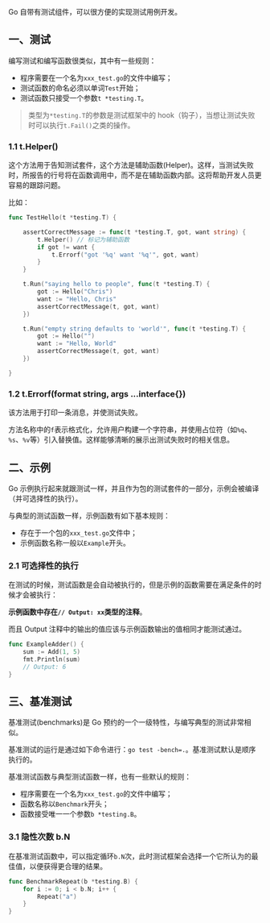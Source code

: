 Go 自带有测试组件，可以很方便的实现测试用例开发。

## 一、测试

编写测试和编写函数很类似，其中有一些规则：

* 程序需要在一个名为`xxx_test.go`的文件中编写；
* 测试函数的命名必须以单词`Test`开始；
* 测试函数只接受一个参数`t *testing.T`。

> 类型为`*testing.T`的参数是测试框架中的 hook（钩子），当想让测试失败时可以执行`t.Fail()`之类的操作。

### 1.1 t.Helper()

这个方法用于告知测试套件，这个方法是辅助函数(Helper)。这样，当测试失败时，所报告的行号将在函数调用中，而不是在辅助函数内部。这将帮助开发人员更容易的跟踪问题。

比如：

```go
func TestHello(t *testing.T) {

    assertCorrectMessage := func(t *testing.T, got, want string) {
        t.Helper() // 标记为辅助函数
        if got != want {
            t.Errorf("got '%q' want '%q'", got, want)
        }
    }

    t.Run("saying hello to people", func(t *testing.T) {
        got := Hello("Chris")
        want := "Hello, Chris"
        assertCorrectMessage(t, got, want)
    })

    t.Run("empty string defaults to 'world'", func(t *testing.T) {
        got := Hello("")
        want := "Hello, World"
        assertCorrectMessage(t, got, want)
    })

}
```

### 1.2 t.Errorf(format string, args ...interface{})

该方法用于打印一条消息，并使测试失败。

方法名称中的`f`表示格式化，允许用户构建一个字符串，并使用占位符（如`%q`、`%s`、`%v`等）引入替换值。这样能够清晰的展示出测试失败时的相关信息。

## 二、示例

Go 示例执行起来就跟测试一样，并且作为包的测试套件的一部分，示例会被编译（并可选择性的执行）。

与典型的测试函数一样，示例函数有如下基本规则：

* 存在于一个包的`xxx_test.go`文件中；
* 示例函数名称一般以`Example`开头。

### 2.1 可选择性的执行

在测试的时候，测试函数是会自动被执行的，但是示例的函数需要在满足条件的时候才会被执行：

**示例函数中存在`// Output: xx`类型的注释**。

而且 Output 注释中的输出的值应该与示例函数输出的值相同才能测试通过。

```go
func ExampleAdder() {
    sum := Add(1, 5)
    fmt.Println(sum)
    // Output: 6
}
```

## 三、基准测试

基准测试(benchmarks)是 Go 预约的一个一级特性，与编写典型的测试非常相似。

基准测试的运行是通过如下命令进行：`go test -bench=.`。基准测试默认是顺序执行的。

基准测试函数与典型测试函数一样，也有一些默认的规则：

* 程序需要在一个名为`xxx_test.go`的文件中编写；
* 函数名称以`Benchmark`开头；
* 函数接受唯一一个参数`b *testing.B`。

### 3.1 隐性次数 b.N

在基准测试函数中，可以指定循环`b.N`次，此时测试框架会选择一个它所认为的最佳值，以便获得更合理的结果。

```go
func BenchmarkRepeat(b *testing.B) {
    for i := 0; i < b.N; i++ {
        Repeat("a")
    }
}
```

